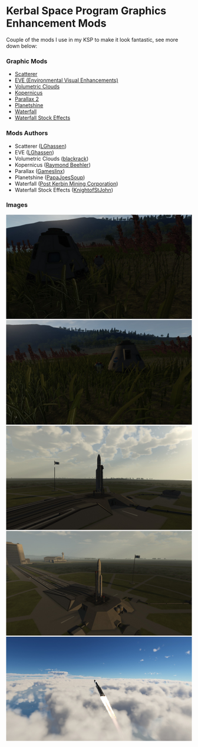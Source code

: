 # Kerbal Space Program Graphics Enhancement Mods

Couple of the mods I use in my KSP to make it look fantastic, see more down below:

### Graphic Mods

-   [Scatterer](https://spacedock.info/mod/141/Scatterer)
-   [EVE (Environmental Visual Enhancements)](https://spacedock.info/mod/2631/Environmental%20Visual%20Enhancements%20Redux)
-   [Volumetric Clouds](https://www.patreon.com/blackrack)
-   [Kopernicus](https://github.com/Kopernicus/Kopernicus/releases/tag/release-189)
-   [Parallax 2](https://github.com/Gameslinx/Tessellation/releases)
-   [Planetshine](https://github.com/PapaJoesSoup/ksp-planetshine)
-   [Waterfall](https://github.com/post-kerbin-mining-corporation/Waterfall/releases)
-   [Waterfall Stock Effects](https://github.com/KnightofStJohn/StockWaterfallEffects)

### Mods Authors

-   Scatterer ([LGhassen](https://github.com/LGhassen/))
-   EVE ([LGhassen](https://github.com/LGhassen/))
-   Volumetric Clouds ([blackrack](https://www.patreon.com/blackrack))
-   Kopernicus ([Raymond Beehler](https://github.com/r-t-b/))
-   Parallax ([Gameslinx](https://github.com/Gameslinx))
-   Planetshine ([PapaJoesSoup](https://github.com/PapaJoesSoup))
-   Waterfall ([Post Kerbin Mining Corporation](https://github.com/post-kerbin-mining-corporation/))
-   Waterfall Stock Effects ([KnightofStJohn](https://github.com/KnightofStJohn/))

### Images

![Florest from Jebediah back](./images/florestBack.jpg "Florest from Jebediah back")
![Florest from Jebediah front](./images/florestFront.jpg "Florest from Jebediah front")
![Ariane 5 from KSC launchpad](./images/ksc.jpg "Ariane 5 from KSC lauchpad")
![Ariane 5 from KSC launchpad alt](./images/ksc2.jpg "Ariane 5 from KSC lauchpad alt")
![Volumetric Clouds Sky](./images/sky.jpg "Volumetric Clouds Sky")
